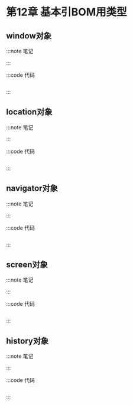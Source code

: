 # 第12章 基本引BOM用类型

## window对象

:::note 笔记

:::

:::code 代码

```js

```

:::

## location对象

:::note 笔记

:::

:::code 代码

```js

```

:::

## navigator对象

:::note 笔记

:::

:::code 代码

```js

```

:::

## screen对象

:::note 笔记

:::

:::code 代码

```js

```

:::

## history对象

:::note 笔记

:::

:::code 代码

```js

```

:::
